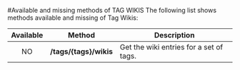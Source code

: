 #Available and missing methods of TAG WIKIS
The following list shows methods available and missing of Tag Wikis:

| Available | Method                 | Description
|:---------:|:----------------------:| ----------------------------------------|
| NO        | **/tags/{tags}/wikis** | Get the wiki entries for a set of tags. |
